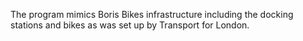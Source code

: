 The program mimics Boris Bikes infrastructure including the docking stations and bikes as was set up by Transport for London. 
